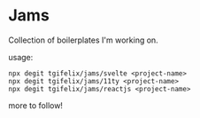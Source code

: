 # Jams

Collection of boilerplates I'm working on.

usage:

```shell
npx degit tgifelix/jams/svelte <project-name>
npx degit tgifelix/jams/11ty <project-name>
npx degit tgifelix/jams/reactjs <project-name>
```

more to follow!
